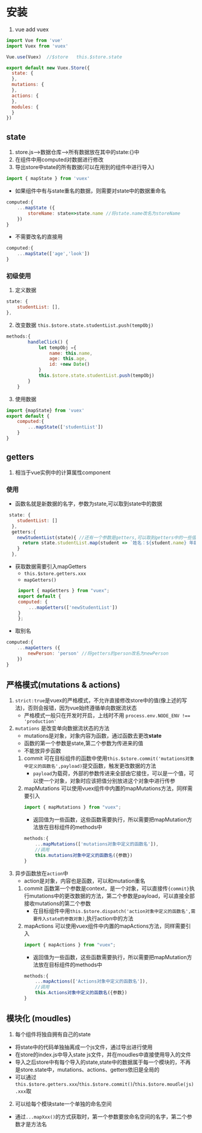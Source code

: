# 安装
1.  vue add vuex
```javascript
import Vue from 'vue'
import Vuex from 'vuex'

Vue.use(Vuex)  //$store   this.$store.state

export default new Vuex.Store({
  state: {
  },
  mutations: {
  },
  actions: {
  },
  modules: {
  }
})
```
## state
1. store.js-->数据仓库-->所有数据放在其中的state:{}中
2. 在组件中用computed对数据进行修改
3. 导出store中state的所有数据(可以在用到的组件中进行导入)
```javascript
import { mapState } from 'vuex'
```
- 如果组件中有与state重名的数据，则需要对state中的数据重命名
```javascript
computed:{
    ...mapState ({
        storeName: state=>state.name //将state.name改名为storeName
    })
}
```
- 不需要改名的直接用
```javascript
computed:{
    ...mapState(['age','look'])
}
```

### 初级使用
1. 定义数据
```javascript
state: {
    studentList: [],
},
```
2. 改变数据 `this.$store.state.studentList.push(tempObj)`
```javascript
methods:{
        handleClick() {
            let tempObj ={
                name: this.name,
                age: this.age,
                id: +new Date()
            }
            this.$store.state.studentList.push(tempObj)
        }
    }
```
3. 使用数据
```javascript
import {mapState} from 'vuex'
export default {
    computed:{
        ...mapState(['studentList'])
    }
}
```

## getters
1. 相当于vue实例中的计算属性component

### 使用
- 函数名就是新数据的名字，参数为state,可以取到state中的数据
```js
 state: {
    studentList: []
  },
  getters:{
    newStudentList(state){ //还有一个参数是getters,可以取到getters中的一些值
      return state.studentList.map(student => `姓名：${student.name} 年龄：${student.age}`)
    }
  },
```
- 获取数据需要引入mapGetters
   - `this.$store.getters.xxx`
   - `mapGetters()`
   ```js
    import { mapGetters } from "vuex";
    export default {
    computed: {
        ...mapGetters(['newStudentList'])
    }
    };
    ```
- 取别名
```javascript
computed:{
    ...mapGetters ({
        newPerson: 'person' //将getters的person改名为newPerson
    })
}
```

## 严格模式(mutations & actions)

1. `strict:true`是vuex的严格模式，不允许直接修改store中的值(像上述的写法)，否则会报错，因为vue始终遵循单向数据流状态
    - 严格模式一般只在开发时开启，上线时不用
    `process.env.NODE_ENV !== 'production'`
2. `mutations` 是改变单向数据流状态的方法
    - mutations是对象，对象内容为函数，通过函数去更改**state**
    - 函数的第一个参数是state,第二个参数为传进来的值
    - 不能放异步函数
    1. commit
        可在目标组件的函数中使用`this.$store.commit('mutations对象中定义的函数名',payload)`提交函数，触发更改数据的方法
        - `payload`为载荷，外部的参数传进来全部由它接住，可以是一个值，可以使一个对象，对象时应该把值分别放进这个对象中进行传参
    2. mapMutations
        可以使用vuex组件中内置的mapMutations方法，同样需要引入
        ```js
        import { mapMutations } from "vuex";
        ```
        - 返回值为一些函数，这些函数需要执行，所以需要把mapMutation方法放在目标组件的methods中
        ```js
        methods:{
            ...mapMutations(['mutations对象中定义的函数名']),
            //调用
            this.mutations对象中定义的函数名({参数})
        }
        ```
3. 异步函数放在`action`中
    - action是对象，内容也是函数，可以和mutation重名
    1. commit
        函数第一个参数是context，是一个对象，可以直接传`{commit}`执行mutations中的更改数据的方法，第二个参数是payload，可以直接全部接收mutations的第二个参数
        - 在目标组件中用`this.$store.dispatch('action对象中定义的函数名',需要传入state的参数对象)`,执行action中的方法
    2. mapActions
        可以使用vuex组件中内置的mapActions方法，同样需要引入
        ```js
        import { mapActions } from "vuex";
        ```
        - 返回值为一些函数，这些函数需要执行，所以需要把mapMutation方法放在目标组件的methods中
        ```js
        methods:{
            ...mapActions(['Actions对象中定义的函数名']),
            //调用
            this.Actions对象中定义的函数名({参数})
        }
        ``` 


## 模块化 (moudles)
1. 每个组件将独自拥有自己的state
- 将state中的代码单独抽离成一个js文件，通过导出进行使用
- 在store的index.js中导入state js文件，并在moudles中直接使用导入的文件
- 导入之后store中有每个导入的state,state中的数据属于每一个模块的，不再是store.state中，mutations、actions、getters依旧是全局的
- 可以通过`this.$store.getters.xxx`/`this.$store.commit()`/`this.$store.moudle(js).xxx`取
2. 可以给每个模块state一个单独的命名空间
- 通过`...mapXxx()`的方式获取时，第一个参数要放命名空间的名字，第二个参数才是方法名